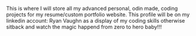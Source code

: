 This is where I will store all my advanced personal, odin made, coding projects for my resume/custom portfolio website.
This profile will be on my linkedin account: Ryan Vaughn as a display of my coding skills 
otherwise sitback and watch the magic happend from zero to hero baby!!!

